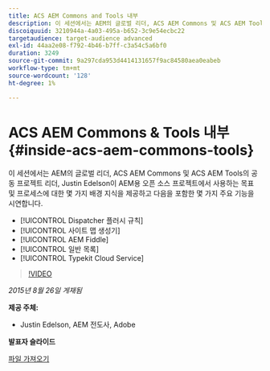 ```yaml
---
title: ACS AEM Commons and Tools 내부
description: 이 세션에서는 AEM의 글로벌 리더, ACS AEM Commons 및 ACS AEM Tools의 공동 프로젝트 리더, Justin Edelson이 AEM용 오픈 소스 프로젝트에서 사용되는 목표 및 프로세스에 대한 몇 가지 배경 지식을 제공하고 몇 가지 주요 기능을 시연합니다.
discoiquuid: 3210944a-4a03-495a-b652-3c9e54ecbc22
targetaudience: target-audience advanced
exl-id: 44aa2e08-f792-4b46-b7ff-c3a54c5a6bf0
duration: 3249
source-git-commit: 9a297cda953d4414131657f9ac84580aea0eabeb
workflow-type: tm+mt
source-wordcount: '128'
ht-degree: 1%

---
```


# ACS AEM Commons &amp; Tools 내부{#inside-acs-aem-commons-tools}

이 세션에서는 AEM의 글로벌 리더, ACS AEM Commons 및 ACS AEM Tools의 공동 프로젝트 리더, Justin Edelson이 AEM용 오픈 소스 프로젝트에서 사용하는 목표 및 프로세스에 대한 몇 가지 배경 지식을 제공하고 다음을 포함한 몇 가지 주요 기능을 시연합니다.

* [!UICONTROL Dispatcher 플러시 규칙]
* [!UICONTROL 사이트 맵 생성기]
* [!UICONTROL AEM Fiddle]
* [!UICONTROL 일반 목록]
* [!UICONTROL Typekit Cloud Service]

>[!VIDEO](https://video.tv.adobe.com/v/19374/?quality=9)

*2015년 8월 26일 게재됨*

**제공 주체:**

* Justin Edelson, AEM 전도사, Adobe

**발표자 슬라이드**

[파일 가져오기](assets/08262015-commons-and-tools.pptx)
<!--
[Get back to the Overview](https://helpx.adobe.com/experience-manager/kt/eseminars/gems/aem-index.html)
-->

